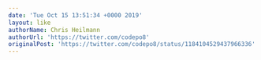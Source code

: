 ```yaml
---
date: 'Tue Oct 15 13:51:34 +0000 2019'
layout: like
authorName: Chris Heilmann
authorUrl: 'https://twitter.com/codepo8'
originalPost: 'https://twitter.com/codepo8/status/1184104529437966336'
---
```

